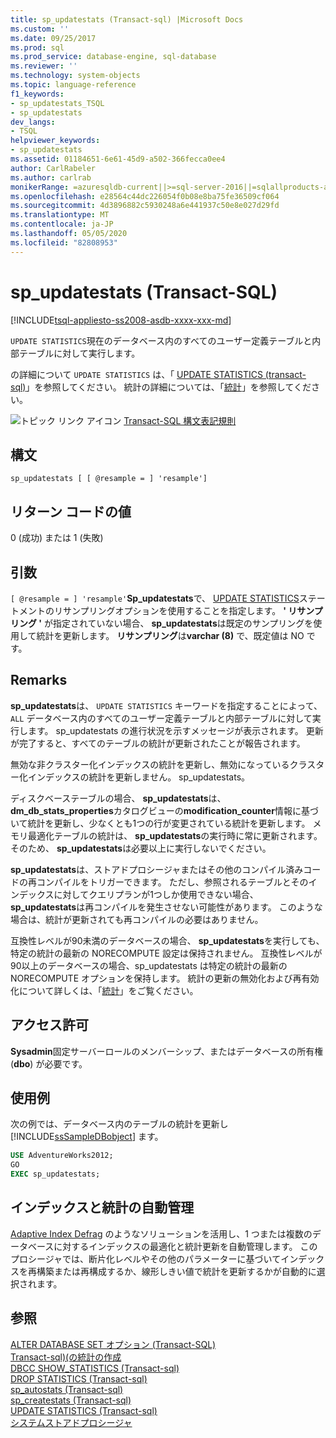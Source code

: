 ```yaml
---
title: sp_updatestats (Transact-sql) |Microsoft Docs
ms.custom: ''
ms.date: 09/25/2017
ms.prod: sql
ms.prod_service: database-engine, sql-database
ms.reviewer: ''
ms.technology: system-objects
ms.topic: language-reference
f1_keywords:
- sp_updatestats_TSQL
- sp_updatestats
dev_langs:
- TSQL
helpviewer_keywords:
- sp_updatestats
ms.assetid: 01184651-6e61-45d9-a502-366fecca0ee4
author: CarlRabeler
ms.author: carlrab
monikerRange: =azuresqldb-current||>=sql-server-2016||=sqlallproducts-allversions||>=sql-server-linux-2017||=azuresqldb-mi-current
ms.openlocfilehash: e28564c44dc226054f0b08e8ba75fe36509cf064
ms.sourcegitcommit: 4d3896882c5930248a6e441937c50e8e027d29fd
ms.translationtype: MT
ms.contentlocale: ja-JP
ms.lasthandoff: 05/05/2020
ms.locfileid: "82808953"
---
```

# <a name="sp_updatestats-transact-sql"></a>sp_updatestats (Transact-SQL)
[!INCLUDE[tsql-appliesto-ss2008-asdb-xxxx-xxx-md](../../includes/tsql-appliesto-ss2008-asdb-xxxx-xxx-md.md)]

`UPDATE STATISTICS`現在のデータベース内のすべてのユーザー定義テーブルと内部テーブルに対して実行します。  
  
の詳細について `UPDATE STATISTICS` は、「 [UPDATE STATISTICS &#40;transact-sql&#41;](../../t-sql/statements/update-statistics-transact-sql.md)」を参照してください。 統計の詳細については、「[統計](../../relational-databases/statistics/statistics.md)」を参照してください。  
    
 ![トピック リンク アイコン](../../database-engine/configure-windows/media/topic-link.gif "トピック リンク アイコン") [Transact-SQL 構文表記規則](../../t-sql/language-elements/transact-sql-syntax-conventions-transact-sql.md)  
  
## <a name="syntax"></a>構文  
  
```  
sp_updatestats [ [ @resample = ] 'resample']  
```  
  
## <a name="return-code-values"></a>リターン コードの値  
 0 (成功) または 1 (失敗)  
  
## <a name="arguments"></a>引数  
`[ @resample = ] 'resample'`**Sp_updatestats**で、 [UPDATE STATISTICS](../../t-sql/statements/update-statistics-transact-sql.md)ステートメントのリサンプリングオプションを使用することを指定します。 **' リサンプリング '** が指定されていない場合、 **sp_updatestats**は既定のサンプリングを使用して統計を更新します。 **リサンプリング**は**varchar (8)** で、既定値は NO です。  
  
## <a name="remarks"></a>Remarks  
 **sp_updatestats**は、 `UPDATE STATISTICS` キーワードを指定することによって、 `ALL` データベース内のすべてのユーザー定義テーブルと内部テーブルに対して実行します。 sp_updatestats の進行状況を示すメッセージが表示されます。 更新が完了すると、すべてのテーブルの統計が更新されたことが報告されます。  
  
無効な非クラスター化インデックスの統計を更新し、無効になっているクラスター化インデックスの統計を更新しません。 sp_updatestats。  
  
ディスクベーステーブルの場合、 **sp_updatestats**は、 **dm_db_stats_properties**カタログビューの**modification_counter**情報に基づいて統計を更新し、少なくとも1つの行が変更されている統計を更新します。 メモリ最適化テーブルの統計は、 **sp_updatestats**の実行時に常に更新されます。 そのため、 **sp_updatestats**は必要以上に実行しないでください。  
  
**sp_updatestats**は、ストアドプロシージャまたはその他のコンパイル済みコードの再コンパイルをトリガーできます。 ただし、参照されるテーブルとそのインデックスに対してクエリプランが1つしか使用できない場合、 **sp_updatestats**は再コンパイルを発生させない可能性があります。 このような場合は、統計が更新されても再コンパイルの必要はありません。  
  
互換性レベルが90未満のデータベースの場合、 **sp_updatestats**を実行しても、特定の統計の最新の NORECOMPUTE 設定は保持されません。 互換性レベルが90以上のデータベースの場合、sp_updatestats は特定の統計の最新の NORECOMPUTE オプションを保持します。 統計の更新の無効化および再有効化について詳しくは、「[統計](../../relational-databases/statistics/statistics.md)」をご覧ください。  
  
## <a name="permissions"></a>アクセス許可  
 **Sysadmin**固定サーバーロールのメンバーシップ、またはデータベースの所有権 (**dbo**) が必要です。  

## <a name="examples"></a>使用例  
次の例では、データベース内のテーブルの統計を更新し [!INCLUDE[ssSampleDBobject](../../includes/sssampledbobject-md.md)] ます。  
  
```sql  
USE AdventureWorks2012;  
GO  
EXEC sp_updatestats;   
```  

## <a name="automatic-index-and-statistics-management"></a>インデックスと統計の自動管理
[Adaptive Index Defrag](https://github.com/Microsoft/tigertoolbox/tree/master/AdaptiveIndexDefrag) のようなソリューションを活用し、1 つまたは複数のデータベースに対するインデックスの最適化と統計更新を自動管理します。 このプロシージャでは、断片化レベルやその他のパラメーターに基づいてインデックスを再構築または再構成するか、線形しきい値で統計を更新するかが自動的に選択されます。

## <a name="see-also"></a>参照  
 [ALTER DATABASE SET オプション &#40;Transact-SQL&#41;](../../t-sql/statements/alter-database-transact-sql-set-options.md)   
 [Transact-sql&#41;&#40;の統計の作成](../../t-sql/statements/create-statistics-transact-sql.md)   
 [DBCC SHOW_STATISTICS &#40;Transact-sql&#41;](../../t-sql/database-console-commands/dbcc-show-statistics-transact-sql.md)   
 [DROP STATISTICS &#40;Transact-sql&#41;](../../t-sql/statements/drop-statistics-transact-sql.md)   
 [sp_autostats &#40;Transact-sql&#41;](../../relational-databases/system-stored-procedures/sp-autostats-transact-sql.md)   
 [sp_createstats &#40;Transact-sql&#41;](../../relational-databases/system-stored-procedures/sp-createstats-transact-sql.md)   
 [UPDATE STATISTICS &#40;Transact-sql&#41;](../../t-sql/statements/update-statistics-transact-sql.md)   
 [システムストアドプロシージャ](../../relational-databases/system-stored-procedures/system-stored-procedures-transact-sql.md)  
 
